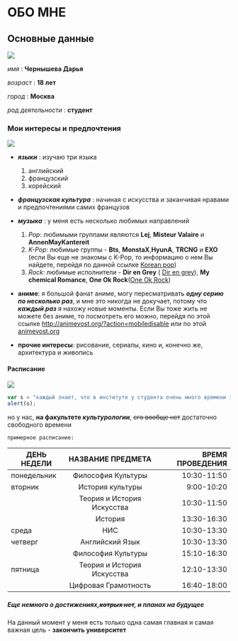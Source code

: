 # ОБО МНЕ
## Основные данные
![](https://pp.userapi.com/c639225/v639225552/4066b/6JGKr0f1LfU.jpg)

*имя* : **Чернышева Дарья**

*возраст* : __18 лет__

_город_ : **Москва**

_род деятельности_ : __студент__

### Мои интересы и предпочтения

![](https://pp.userapi.com/c840623/v840623673/2666c/YLxa2XPFEE8.jpg)

* **_языки_** : изучаю три языка
    1. английский
    2. французский 
    3. корейский

* **_французская культура_** : начиная с искусства и заканчивая нравами и предпочтениями самих французов

* **_музыка_** : у меня есть несколько любимых направлений
     1. _Pop_: любимыми группами являются **Lej**, **Misteur Valaire** и **AnnenMayKantereit**
     2. _K-Pop_: любимые группы - **Bts**, **MonstaX**,**HyunA**, **TRCNG** и **EXO** (если Вы еще не знакомы с K-Pop, то информацию о нем Вы найдете, перейдя по данной ссылке [Korean pop](https://ru.wikipedia.org/wiki/K-pop))
     3. _Rock_: любимые исполнители - **Dir en Grey** ( [Dir en grey](https://ru.wikipedia.org/wiki/Dir_en_grey)), **My chemical Romance**, **One Ok Rock**([One Ok Rock](https://ru.wikipedia.org/wiki/One_Ok_Rock))
     
 * **аниме**: я большой фанат аниме, могу пересматривать **_одну серию по несколько раз_**, и мне это никогда не докучает, потому что **_каждый раз_** я нахожу новые моменты. Если Вы тоже жить не можете без аниме, то посмотреть его можно, перейдя по этой ссылке  http://animevost.org/?action=mobiledisable или по этой [animevost.org](http://animevost.org/?action=mobiledisable "Сайт Animevost")
 
 * **прочие интересы**: рисование, сериалы, кино и, конечно же, архитектура и живопись
 
 #### Расписание
 ![](https://pp.userapi.com/c841136/v841136095/59e49/vWvp1Bay7s8.jpg)
 
  ```javascript
  var s = "каждый знает, что в институте у студента очень много времени занимает непосредственно сам учебный процесс";
 alert(s);
 ```
 
 но у нас, **на факультете _культурологии_**, ~~его вообще нет~~ достаточно свободного времени
 
    примерное расписание:

| ДЕНЬ НЕДЕЛИ | НАЗВАНИЕ ПРЕДМЕТА | ВРЕМЯ ПРОВЕДЕНИЯ |
| ----------- |:-----------------:| ----------------:|
| понедельник | Философия Культуры| 10:30-11:50      |  
| вторник     | История культуры  | 9:00-10:20       |
|             | Теория и История Искусства | 10:30-11:50      |
|             | История           | 13:30-16:30      |
| среда       | НИС               | 10:30-13:30      |
| четверг     | Английский Язык   | 10:30-13:30      |
|             | Философия Культуры| 15:10-16:30      |
| пятница     | Теория и История Искусства | 12:10-13:30      |
|             |Цифровая Грамотность| 16:40-18:00     |
 
 
 ##### Еще немного о достижениях,~~котрых нет~~, и планах на будущее
 
 На данный момент у меня есть только одна самая главная и самая важная цель - **закончить университет**
 
 
 

 
 
 
     
     

